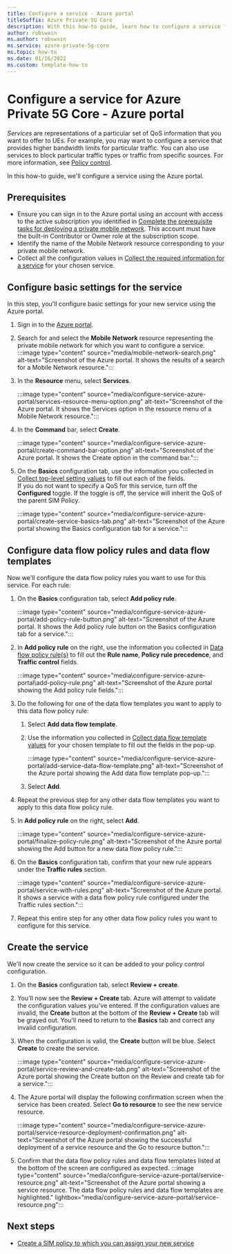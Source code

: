 ```yaml
---
title: Configure a service - Azure portal
titleSuffix: Azure Private 5G Core
description: With this how-to guide, learn how to configure a service for Azure Private 5G Core through the Azure portal. 
author: robswain
ms.author: robswain
ms.service: azure-private-5g-core
ms.topic: how-to 
ms.date: 01/16/2022
ms.custom: template-how-to
---
```


# Configure a service for Azure Private 5G Core - Azure portal

*Services* are representations of a particular set of QoS information that you want to offer to UEs. For example, you may want to configure a service that provides higher bandwidth limits for particular traffic. You can also use services to block particular traffic types or traffic from specific sources. 
For more information, see [Policy control](policy-control.md).

In this how-to guide, we'll configure a service using the Azure portal.

## Prerequisites

- Ensure you can sign in to the Azure portal using an account with access to the active subscription you identified in [Complete the prerequisite tasks for deploying a private mobile network](complete-private-mobile-network-prerequisites.md). This account must have the built-in Contributor or Owner role at the subscription scope.
- Identify the name of the Mobile Network resource corresponding to your private mobile network.
- Collect all the configuration values in [Collect the required information for a service](collect-required-information-for-service.md) for your chosen service.

## Configure basic settings for the service

In this step, you'll configure basic settings for your new service using the Azure portal.

1. Sign in to the [Azure portal](https://portal.azure.com/).
1. Search for and select the **Mobile Network** resource representing the private mobile network for which you want to configure a service.
:::image type="content" source="media/mobile-network-search.png" alt-text="Screenshot of the Azure portal. It shows the results of a search for a Mobile Network resource.":::
1. In the **Resource** menu, select **Services**.

    :::image type="content" source="media/configure-service-azure-portal/services-resource-menu-option.png" alt-text="Screenshot of the Azure portal. It shows the Services option in the resource menu of a Mobile Network resource.":::

1. In the **Command** bar, select **Create**.

    :::image type="content" source="media/configure-service-azure-portal/create-command-bar-option.png" alt-text="Screenshot of the Azure portal. It shows the Create option in the command bar.":::

1. On the **Basics** configuration tab, use the information you collected in [Collect top-level setting values](collect-required-information-for-service.md#collect-top-level-setting-values) to fill out each of the fields.  
If you do not want to specify a QoS for this service, turn off the **Configured** toggle. If the toggle is off, the service will inherit the QoS of the parent SIM Policy.

    :::image type="content" source="media/configure-service-azure-portal/create-service-basics-tab.png" alt-text="Screenshot of the Azure portal showing the Basics configuration tab for a service.":::

## Configure data flow policy rules and data flow templates

Now we'll configure the data flow policy rules you want to use for this service. For each rule:

1. On the **Basics** configuration tab, select **Add policy rule**.

   :::image type="content" source="media/configure-service-azure-portal/add-policy-rule-button.png" alt-text="Screenshot of the Azure portal. It shows the Add policy rule button on the Basics configuration tab for a service.":::

1. In **Add policy rule** on the right, use the information you collected in [Data flow policy rule(s)](collect-required-information-for-service.md#data-flow-policy-rules) to fill out the **Rule name**, **Policy rule precedence**, and **Traffic control** fields.

    :::image type="content" source="media\configure-service-azure-portal\add-policy-rule.png" alt-text="Screenshot of the Azure portal showing the Add policy rule fields.":::

1. Do the following for one of the data flow templates you want to apply to this data flow policy rule:
    1. Select **Add data flow template**.
    1. Use the information you collected in [Collect data flow template values](collect-required-information-for-service.md#collect-data-flow-template-values) for your chosen template to fill out the fields in the pop-up.
    
        :::image type="content" source="media/configure-service-azure-portal/add-service-data-flow-template.png" alt-text="Screenshot of the Azure portal showing the Add data flow template pop-up.":::

    1. Select **Add**.
1. Repeat the previous step for any other data flow templates you want to apply to this data flow policy rule.
1. In **Add policy rule** on the right, select **Add**.

    :::image type="content" source="media/configure-service-azure-portal/finalize-policy-rule.png" alt-text="Screenshot of the Azure portal showing the Add button for a new data flow policy rule.":::

1. On the **Basics** configuration tab, confirm that your new rule appears under the **Traffic rules** section.

    :::image type="content" source="media/configure-service-azure-portal/service-with-rules.png" alt-text="Screenshot of the Azure portal. It shows a service with a data flow policy rule configured under the Traffic rules section.":::

1. Repeat this entire step for any other data flow policy rules you want to configure for this service.

## Create the service

We'll now create the service so it can be added to your policy control configuration.

1. On the **Basics** configuration tab, select **Review + create**.
1. You'll now see the **Review + Create** tab. Azure will attempt to validate the configuration values you've entered. If the configuration values are invalid, the **Create** button at the bottom of the **Review + Create** tab will be grayed out. You'll need to return to the **Basics** tab and correct any invalid configuration.
1. When the configuration is valid, the **Create** button will be blue. Select **Create** to create the service.

    :::image type="content" source="media/configure-service-azure-portal/service-review-and-create-tab.png" alt-text="Screenshot of the Azure portal showing the Create button on the Review and create tab for a service.":::

1. The Azure portal will display the following confirmation screen when the service has been created. Select **Go to resource** to see the new service resource.

    :::image type="content" source="media/configure-service-azure-portal/service-resource-deployment-confirmation.png" alt-text="Screenshot of the Azure portal showing the successful deployment of a service resource and the Go to resource button.":::

1. Confirm that the data flow policy rules and data flow templates listed at the bottom of the screen are configured as expected.
:::image type="content" source="media/configure-service-azure-portal/service-resource.png" alt-text="Screenshot of the Azure portal showing a service resource. The data flow policy rules and data flow templates are highlighted." lightbox="media/configure-service-azure-portal/service-resource.png":::

## Next steps

- [Create a SIM policy to which you can assign your new service](configure-sim-policy-azure-portal.md)
